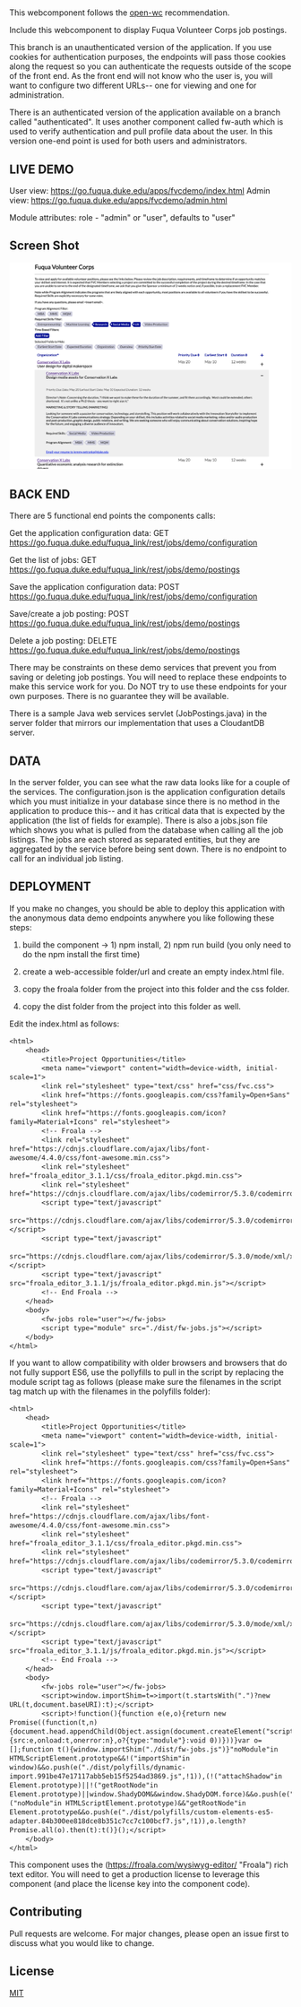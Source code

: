 # <fw-jobs>

This webcomponent follows the [open-wc](https://github.com/open-wc/open-wc) recommendation.

Include this webcomponent to display Fuqua Volunteer Corps job postings.

This branch is an unauthenticated version of the application.  If you use 
cookies for authentication purposes, the endpoints will pass those cookies
along the request so you can authenticate the requests outside of the scope
of the front end.  As the front end will not know who the user is, you will
want to configure two different URLs-- one for viewing and one for administration.

There is an authenticated version of the application available on a branch 
called "authenticated".  It uses another component called fw-auth which is 
used to verify authentication and pull profile data about the user.  In this 
version one-end point is used for both users and administrators.

## LIVE DEMO

User view:  https://go.fuqua.duke.edu/apps/fvcdemo/index.html
Admin view: https://go.fuqua.duke.edu/apps/fvcdemo/admin.html

Module attributes:
 role - "admin" or "user", defaults to "user"


## Screen Shot
![Screen Shot of Application](./screen_shot.png?inline=true)


## BACK END

There are 5 functional end points the components calls:

Get the application configuration data:
GET https://go.fuqua.duke.edu/fuqua_link/rest/jobs/demo/configuration

Get the list of jobs:
GET https://go.fuqua.duke.edu/fuqua_link/rest/jobs/demo/postings

Save the application configuration data:
POST https://go.fuqua.duke.edu/fuqua_link/rest/jobs/demo/configuration

Save/create a job posting:
POST https://go.fuqua.duke.edu/fuqua_link/rest/jobs/demo/postings

Delete a job posting:
DELETE https://go.fuqua.duke.edu/fuqua_link/rest/jobs/demo/postings


There may be constraints on these demo services that prevent you from 
saving or deleting job postings.   You will need to replace these 
endpoints to make this service work for you.  Do NOT try to use these 
endpoints for your own purposes.  There is no guarantee they will be 
available.

There is a sample Java web services servlet (JobPostings.java)
in the server folder that mirrors our implementation that uses a 
CloudantDB server.

## DATA

In the server folder, you can see what the raw data looks like for a couple
of the services.  The configuration.json is the application configuration
details which you must initialize in your database since there is no method
in the application to produce this-- and it has critical data that is expected
by the application (the list of fields for example).   There is also a 
jobs.json file which shows you what is pulled from the database when calling
all the job listings.   The jobs are each stored as separated entities, but 
they are aggregated by the service before being sent down.   There is no
endpoint to call for an individual job listing.

## DEPLOYMENT

If you make no changes, you should be able to deploy this application with
the anonymous data demo endpoints anywhere you like following these steps:

1) build the component -> 1) npm install, 2) npm run build (you only need to 
do the npm install the first time)

2) create a web-accessible folder/url and create an empty index.html file.

3) copy the froala folder from the project into this folder and the css folder.

4) copy the dist folder from the project into this folder as well.


Edit the index.html  as follows:

    <html>
        <head>
            <title>Project Opportunities</title>
            <meta name="viewport" content="width=device-width, initial-scale=1">
            <link rel="stylesheet" type="text/css" href="css/fvc.css">
            <link href="https://fonts.googleapis.com/css?family=Open+Sans" rel="stylesheet">
            <link href="https://fonts.googleapis.com/icon?family=Material+Icons" rel="stylesheet">
            <!-- Froala -->
            <link rel="stylesheet" href="https://cdnjs.cloudflare.com/ajax/libs/font-awesome/4.4.0/css/font-awesome.min.css">
            <link rel="stylesheet" href="froala_editor_3.1.1/css/froala_editor.pkgd.min.css"> 
            <link rel="stylesheet" href="https://cdnjs.cloudflare.com/ajax/libs/codemirror/5.3.0/codemirror.min.css">
            <script type="text/javascript"
                src="https://cdnjs.cloudflare.com/ajax/libs/codemirror/5.3.0/codemirror.min.js"></script>
            <script type="text/javascript"
                src="https://cdnjs.cloudflare.com/ajax/libs/codemirror/5.3.0/mode/xml/xml.min.js"></script>
            <script type="text/javascript" src="froala_editor_3.1.1/js/froala_editor.pkgd.min.js"></script>
            <!-- End Froala -->         
        </head>
        <body>
            <fw-jobs role="user"></fw-jobs>
            <script type="module" src="./dist/fw-jobs.js"></script>
        </body>
    </html>

If you want to allow compatibility with older browsers and browsers that do not
fully support ES6, use the pollyfills to pull in the script by replacing the module
script tag as follows (please make sure the filenames in the script tag match up
with the filenames in the polyfills folder):

    <html>
        <head>
            <title>Project Opportunities</title>
            <meta name="viewport" content="width=device-width, initial-scale=1">
            <link rel="stylesheet" type="text/css" href="css/fvc.css">
            <link href="https://fonts.googleapis.com/css?family=Open+Sans" rel="stylesheet">
            <link href="https://fonts.googleapis.com/icon?family=Material+Icons" rel="stylesheet">
            <!-- Froala -->
            <link rel="stylesheet" href="https://cdnjs.cloudflare.com/ajax/libs/font-awesome/4.4.0/css/font-awesome.min.css">
            <link rel="stylesheet" href="froala_editor_3.1.1/css/froala_editor.pkgd.min.css"> 
            <link rel="stylesheet" href="https://cdnjs.cloudflare.com/ajax/libs/codemirror/5.3.0/codemirror.min.css">
            <script type="text/javascript"
                src="https://cdnjs.cloudflare.com/ajax/libs/codemirror/5.3.0/codemirror.min.js"></script>
            <script type="text/javascript"
                src="https://cdnjs.cloudflare.com/ajax/libs/codemirror/5.3.0/mode/xml/xml.min.js"></script>
            <script type="text/javascript" src="froala_editor_3.1.1/js/froala_editor.pkgd.min.js"></script>
            <!-- End Froala -->         
        </head>
        <body>
            <fw-jobs role="user"></fw-jobs>
            <script>window.importShim=t=>import(t.startsWith(".")?new URL(t,document.baseURI):t);</script>
            <script>!function(){function e(e,o){return new Promise((function(t,n){document.head.appendChild(Object.assign(document.createElement("script"),{src:e,onload:t,onerror:n},o?{type:"module"}:void 0))}))}var o=[];function t(){window.importShim("./dist/fw-jobs.js")}"noModule"in HTMLScriptElement.prototype&&!("importShim"in window)&&o.push(e("./dist/polyfills/dynamic-import.991be47e17117abb5eb15f5254ad3869.js",!1)),(!("attachShadow"in Element.prototype)||!("getRootNode"in Element.prototype)||window.ShadyDOM&&window.ShadyDOM.force)&&o.push(e("./dist/polyfills/webcomponents.6954abecfe8b165751e6bc9b0af6c639.js",!1)),!("noModule"in HTMLScriptElement.prototype)&&"getRootNode"in Element.prototype&&o.push(e("./dist/polyfills/custom-elements-es5-adapter.84b300ee818dce8b351c7cc7c100bcf7.js",!1)),o.length?Promise.all(o).then(t):t()}();</script>
        </body>
    </html>

This component uses the (https://froala.com/wysiwyg-editor/ "Froala") rich text editor.   You will need to get a production license
to leverage this component (and place the license key into the component code).  

## Contributing
Pull requests are welcome. For major changes, please open an issue first to discuss what you would 
like to change.

## License
[MIT](https://choosealicense.com/licenses/mit/)